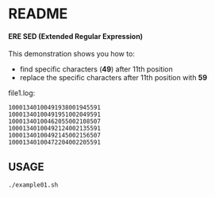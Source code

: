 # README
#### ERE SED (Extended Regular Expression)

This demonstration shows you how to:
* find specific characters (**49**) after 11th position
* replace the specific characters after 11th position with **59**

file1.log:
```
10001340100491938001945591
10001340100491951002049591
10001340100462055002108507
10001340100492124002135591
10001340100492145002156507
10001340100472204002205591
```

## USAGE
```
./example01.sh
```
